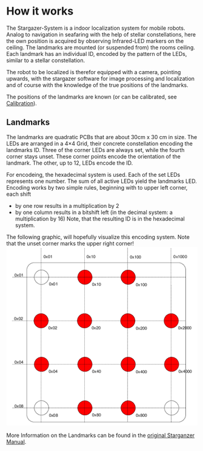 # How it works
The Stargazer-System is a indoor localization system for mobile robots. Analog to navigation in seafaring with the help of stellar constellations, here the own position is acquired by observing Infrared-LED markers on the ceiling. The landmarks are mounted (or suspended from) the rooms ceiling. Each landmark has an individual ID, encoded by the pattern of the LEDs, similar to a stellar constellation.

The robot to be localized is therefor equipped with a camera, pointing upwards, with the stargazer software for image processing and localization and of course with the knowledge of the true positions of the landmarks.

The positions of the landmarks are known (or can be calibrated, see [Calibration](Calibration.md)).

## Landmarks
The landmarks are quadratic PCBs that are about 30cm x 30 cm in size. The LEDs are arranged in a 4×4 Grid, their concrete constellation encoding the landmarks ID. Three of the corner LEDs are always set, while the fourth corner stays unset. These corner points encode the orientation of the landmark. The other, up to 12, LEDs encode the ID.

For encodeing, the hexadecimal system is used. Each of the set LEDs represents one number. The sum of all active LEDs yield the landmarks LED. Encoding works by two simple rules, beginning with to upper left corner, each shift
* by one row results in a multiplication by 2
* by one column results in a bitshift left (in the decimal system: a multiplication by 16)
Note, that the resulting ID is in the hexadecimal system.

The following graphic, will hopefully visualize this encoding system. Note that the unset corner marks the upper right corner!  
![Encoding of landmarks](LandmarkID.png)

More Information on the Landmarks can be found in the [original Starganzer Manual](http://www.hagisonic.com).
